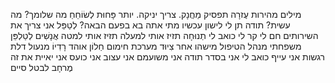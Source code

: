 מילים מהירות
	עֶזרָה
	תפסיק
	מַחֲנָק. צריך יניקה. 
	יותר
	פָּחוּת
לְשׂוֹחֵחַ
	מה שלומך?
	מה עשית?
	תודה
	תן לי לישון עכשיו
	מתי אתה בא בפעם הבאה?
לְטַפֵּל
	אני צריך את השירותים
	חם לי
	קר לי
	כואב לי
תְנוּחָה
	תזיז אותי למעלה
	תזיז אותי למטה
אֲנָשִׁים
	לְטַלְפֵּן
	משפחתי
	מנהל הטיפול
	מישהו אחר
צִיוּד
	מערכת חימום
	חַלוֹן
	אוהד
	רָדִיוֹ
	מנעול דלת
רגשות
	אני עייף
	כואב לי
	אני בסדר תודה
	אני משועמם
	אני עצוב
	אני כועס
אני יאיית את זה<meta data-spell-branch  data-spell-update-dyn-onchange>
	<meta data-dyn="spell-word-prediction" data-words-file="../Spell_Prediction/he.json" data-max-nodes="3"  data-predict-after-n-chars="3">
	<meta data-dyn="spell-letter-prediction" data-words-file="../Spell_Prediction/he.json" data-alphabet="אבּבגּגדּדהוזחטיכּכךּךלמםנןסעפּפףצץקרשׁשׂתּת">
	מֶרחָב <meta data-spell-letter=" ">
	לבטל <meta data-spell-delchar>
	סיים <meta data-spell-finish>
